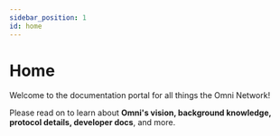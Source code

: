 ```yaml
---
sidebar_position: 1
id: home
---
```


# Home

Welcome to the documentation portal for all things the Omni Network!

Please read on to learn about **Omni's vision, background knowledge, protocol details, developer docs**, and more.
